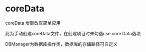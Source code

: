 # coreData
coreData 增删改查简单应用

此为手动创建coreData文件，在创建项目时未勾选use core Data选项

DBManager为数据库操作类，数据库的存储路径可自定义
